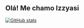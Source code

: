 ## Olá! Me chamo Izzyasi

[![ GitHub stats](https://github-readme-stats.vercel.app/api?username=izzyasi&show_icons=true&theme=swift)](https://github.com/izzyasi/github-readme-stats)
